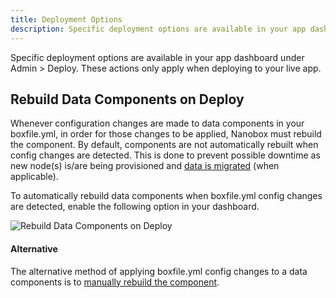 ```yaml
---
title: Deployment Options
description: Specific deployment options are available in your app dashboard.
---
```


Specific deployment options are available in your app dashboard under Admin > Deploy. These actions only apply when deploying to your live app.

## Rebuild Data Components on Deploy
Whenever configuration changes are made to data components in your boxfile.yml, in order for those changes to be applied, Nanobox must rebuild the component. By default, components are not automatically rebuilt when config changes are detected. This is done to prevent possible downtime as new node(s) is/are being provisioned and [data is migrated](/data-management/data-migrations-scaling/) (when applicable).

To automatically rebuild data components when boxfile.yml config changes are detected, enable the following option in your dashboard.

![Rebuild Data Components on Deploy](/assets/images/deploy-options-rebuild-data.png)

#### Alternative
The alternative method of applying boxfile.yml config changes to a data components is to [manually rebuild the component](/live-app-management/server-component-admin/#component-options).
